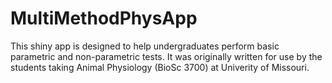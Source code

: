 # MultiMethodPhysApp

This shiny app is designed to help undergraduates perform basic parametric and non-parametric tests. It was originally written for use by the students taking Animal Physiology (BioSc 3700) at Univerity of Missouri. 


